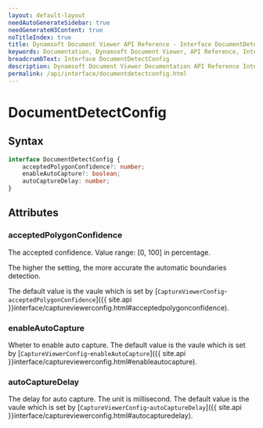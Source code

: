 ```yaml
---
layout: default-layout
needAutoGenerateSidebar: true
needGenerateH3Content: true
noTitleIndex: true
title: Dynamsoft Document Viewer API Reference - Interface DocumentDetectConfig
keywords: Documentation, Dynamsoft Document Viewer, API Reference, Interface DocumentDetectConfig
breadcrumbText: Interface DocumentDetectConfig
description: Dynamsoft Document Viewer Documentation API Reference Interface DocumentDetectConfig Page
permalink: /api/interface/documentdetectconfig.html
---
```


# DocumentDetectConfig

## Syntax

```typescript
interface DocumentDetectConfig {
    acceptedPolygonConfidence?: number; 
    enableAutoCapture?: boolean; 
    autoCaptureDelay: number;  
}
```

## Attributes

### acceptedPolygonConfidence

The accepted confidence. Value range: [0, 100] in percentage.

The higher the setting, the more accurate the automatic boundaries detection.

The default value is the vaule which is set by [`CaptureViewerConfig`-`acceptedPolygonConfidence`]({{ site.api }}interface/captureviewerconfig.html#acceptedpolygonconfidence).

### enableAutoCapture

Wheter to enable auto capture. The default value is the vaule which is set by [`CaptureViewerConfig`-`enableAutoCapture`]({{ site.api }}interface/captureviewerconfig.html#enableautocapture).

### autoCaptureDelay

The delay for auto capture. The unit is millisecond. The default value is the vaule which is set by [`CaptureViewerConfig`-`autoCaptureDelay`]({{ site.api }}interface/captureviewerconfig.html#autocapturedelay).
